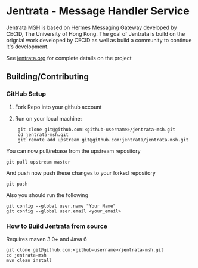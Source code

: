 # Jentrata - Message Handler Service

Jentrata MSH is based on Hermes Messaging Gateway developed by 
CECID, The University of Hong Kong. The goal of Jentrata is build
on the orignial work developed by CECID as well as build a community to
continue it's development.

See [jentrata.org](http://jentrata.org) for complete details on the project


## Building/Contributing

### GitHub Setup
1. Fork Repo into your github account
2. Run on your local machine:

		git clone git@github.com:<github-username>/jentrata-msh.git
		cd jentrata-msh.git
		git remote add upstream git@github.com:jentrata/jentrata-msh.git

You can now pull/rebase from the upstream repository

	git pull upstream master
	
And push now push these changes to your forked repository

	git push
	
Also you should run the following

    git config --global user.name "Your Name"
    git config --global user.email <your_email>

### How to Build Jentrata from source
Requires maven 3.0+  and Java 6
	
	git clone git@github.com:<github-username>/jentrata-msh.git
	cd jentrata-msh
	mvn clean install
    


